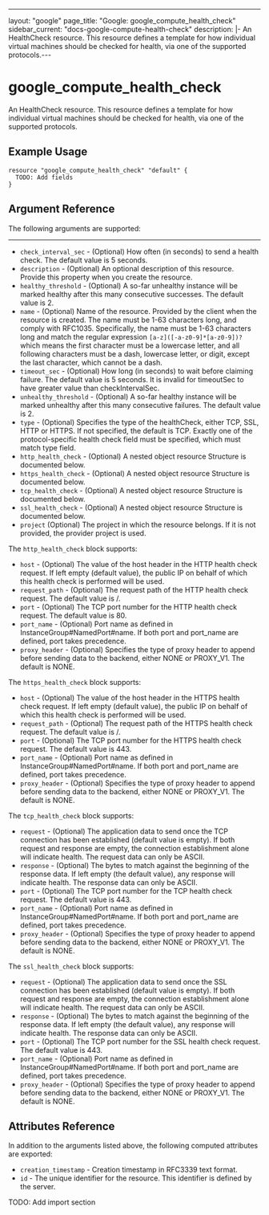<!---
 ----------------------------------------------------------------------------

     ***     AUTO GENERATED CODE    ***    AUTO GENERATED CODE     ***

 ----------------------------------------------------------------------------

     This file is automatically generated by terraform-codegen and manual
     changes will be clobbered when the file is regenerated.

     Please read more about how to change this file in README.md and
     CONTRIBUTING.md located at the root of this package.

 ----------------------------------------------------------------------------
--->
---
layout: "google"
page_title: "Google: google_compute_health_check"
sidebar_current: "docs-google-compute-health-check"
description: |-
  An HealthCheck resource. This resource defines a template for how individual virtual machines should be checked for health, via one of the supported protocols.---

# google\_compute\_health\_check

An HealthCheck resource. This resource defines a template for how individual virtual machines should be checked for health, via one of the supported protocols.


## Example Usage

```hcl
resource "google_compute_health_check" "default" {
  TODO: Add fields
}
```

## Argument Reference

The following arguments are supported:



- - -

* `check_interval_sec` -
  (Optional)
  How often (in seconds) to send a health check. The default value is 5
seconds.
* `description` -
  (Optional)
  An optional description of this resource. Provide this property when
you create the resource.
* `healthy_threshold` -
  (Optional)
  A so-far unhealthy instance will be marked healthy after this many
consecutive successes. The default value is 2.
* `name` -
  (Optional)
  Name of the resource. Provided by the client when the resource is
created. The name must be 1-63 characters long, and comply with
RFC1035.  Specifically, the name must be 1-63 characters long and
match the regular expression `[a-z]([-a-z0-9]*[a-z0-9])?` which means
the first character must be a lowercase letter, and all following
characters must be a dash, lowercase letter, or digit, except the
last character, which cannot be a dash.
* `timeout_sec` -
  (Optional)
  How long (in seconds) to wait before claiming failure.
The default value is 5 seconds.  It is invalid for timeoutSec to have
greater value than checkIntervalSec.
* `unhealthy_threshold` -
  (Optional)
  A so-far healthy instance will be marked unhealthy after this many
consecutive failures. The default value is 2.
* `type` -
  (Optional)
  Specifies the type of the healthCheck, either TCP, SSL, HTTP or
HTTPS. If not specified, the default is TCP. Exactly one of the
protocol-specific health check field must be specified, which must
match type field.
* `http_health_check` -
  (Optional)
  A nested object resource
  Structure is documented below.
* `https_health_check` -
  (Optional)
  A nested object resource
  Structure is documented below.
* `tcp_health_check` -
  (Optional)
  A nested object resource
  Structure is documented below.
* `ssl_health_check` -
  (Optional)
  A nested object resource
  Structure is documented below.
* `project` (Optional) The project in which the resource belongs.
    If it is not provided, the provider project is used.








The `http_health_check` block supports:
* `host` -
  (Optional)
  The value of the host header in the HTTP health check request.
If left empty (default value), the public IP on behalf of which this health
check is performed will be used.
* `request_path` -
  (Optional)
  The request path of the HTTP health check request.
The default value is /.
* `port` -
  (Optional)
  The TCP port number for the HTTP health check request.
The default value is 80.
* `port_name` -
  (Optional)
  Port name as defined in InstanceGroup#NamedPort#name. If both port and
port_name are defined, port takes precedence.
* `proxy_header` -
  (Optional)
  Specifies the type of proxy header to append before sending data to the
backend, either NONE or PROXY_V1. The default is NONE.
  
  
  
  
  
The `https_health_check` block supports:
* `host` -
  (Optional)
  The value of the host header in the HTTPS health check request.
If left empty (default value), the public IP on behalf of which this health
check is performed will be used.
* `request_path` -
  (Optional)
  The request path of the HTTPS health check request.
The default value is /.
* `port` -
  (Optional)
  The TCP port number for the HTTPS health check request.
The default value is 443.
* `port_name` -
  (Optional)
  Port name as defined in InstanceGroup#NamedPort#name. If both port and
port_name are defined, port takes precedence.
* `proxy_header` -
  (Optional)
  Specifies the type of proxy header to append before sending data to the
backend, either NONE or PROXY_V1. The default is NONE.
  
  
  
  
  
The `tcp_health_check` block supports:
* `request` -
  (Optional)
  The application data to send once the TCP connection has been
established (default value is empty). If both request and response are
empty, the connection establishment alone will indicate health. The request
data can only be ASCII.
* `response` -
  (Optional)
  The bytes to match against the beginning of the response data. If left empty
(the default value), any response will indicate health. The response data
can only be ASCII.
* `port` -
  (Optional)
  The TCP port number for the TCP health check request.
The default value is 443.
* `port_name` -
  (Optional)
  Port name as defined in InstanceGroup#NamedPort#name. If both port and
port_name are defined, port takes precedence.
* `proxy_header` -
  (Optional)
  Specifies the type of proxy header to append before sending data to the
backend, either NONE or PROXY_V1. The default is NONE.
  
  
  
  
  
The `ssl_health_check` block supports:
* `request` -
  (Optional)
  The application data to send once the SSL connection has been
established (default value is empty). If both request and response are
empty, the connection establishment alone will indicate health. The request
data can only be ASCII.
* `response` -
  (Optional)
  The bytes to match against the beginning of the response data. If left empty
(the default value), any response will indicate health. The response data
can only be ASCII.
* `port` -
  (Optional)
  The TCP port number for the SSL health check request.
The default value is 443.
* `port_name` -
  (Optional)
  Port name as defined in InstanceGroup#NamedPort#name. If both port and
port_name are defined, port takes precedence.
* `proxy_header` -
  (Optional)
  Specifies the type of proxy header to append before sending data to the
backend, either NONE or PROXY_V1. The default is NONE.
  
  
  
  
  

## Attributes Reference

In addition to the arguments listed above, the following computed attributes are exported:

* `creation_timestamp` -
  Creation timestamp in RFC3339 text format.
* `id` -
  The unique identifier for the resource. This identifier is defined by
the server.




TODO: Add import section
